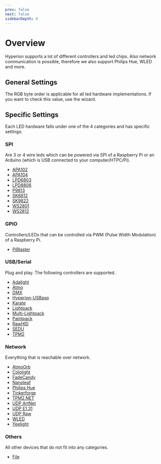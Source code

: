 ```yaml
---
prev: false
next: false
sidebarDepth: 0
---
```


# Overview
Hyperion supports a lot of different controllers and led chips. Also network communication is possible, therefore we also support Philips Hue, WLED and more.

## General Settings
The RGB byte order is applicable for all led hardware implementations. If you want to check this value, use the wizard.

## Specific Settings
Each LED hardware falls under one of the 4 categories and has specific settings:

### SPI
Are 3 or 4 wire leds which can be powered via SPI of a Raspberry Pi or an Arduino (which is USB connected to your computer/HTPC/Pi).

* [APA102](/en/user/leddevices/spi/apa102)
* [APA104](/en/user/leddevices/spi/apa104)
* [LPD6803](/en/user/leddevices/spi/lpd6803)
* [LPD8806](/en/user/leddevices/spi/lpd8806)
* [P9813](/en/user/leddevices/spi/p9813)
* [SK6812](/en/user/leddevices/spi/SK6812)
* [SK9822](/en/user/leddevices/spi/SK9822)
* [WS2801](/en/user/leddevices/spi/ws2801)
* [WS2812](/en/user/leddevices/spi/ws2812)

### GPIO
Controllers/LEDs that can be controlled via PWM (Pulse Width Modulation) of a Raspberry Pi.

* [PiBlaster](/en/user/leddevices/gpio/piblaster)

### USB/Serial
Plug and play. The following controllers are supported.

* [Adalight](/en/user/leddevices/usb/adalight)
* [Atmo](/en/user/leddevices/usb/atmo)
* [DMX](/en/user/leddevices/usb/dmx)
* [Hyperion-USBasp](/en/user/leddevices/usb/hyperion-usbasp)
* [Karate](/en/user/leddevices/usb/karate)
* [Lightpack](/en/user/leddevices/usb/lightpack)
* [Multi-Lightpack](/en/user/leddevices/usb/multilightpack)
* [Paintpack](/en/user/leddevices/usb/paintpack)
* [RawHID](/en/user/leddevices/usb/rawhid)
* [SEDU](/en/user/leddevices/usb/sedu)
* [TPM2](/en/user/leddevices/usb/tpm2)

### Network
Everything that is reachable over network.

* [AtmoOrb](/en/user/leddevices/network/atmoorb)
* [Cololight](/en/user/leddevices/network/cololight)
* [FadeCandy](/en/user/leddevices/network/fadecandy)
* [Nanoleaf](/en/user/leddevices/network/nanoleaf)
* [Philips Hue](/en/user/leddevices/network/philipshue)
* [Tinkerforge](/en/user/leddevices/network/tinkerforge)
* [TPM2.NET](/en/user/leddevices/network/tpm2net)
* [UDP ArtNet ](/en/user/leddevices/network/udpartnet)
* [UDP E1.31](/en/user/leddevices/network/udpe131)
* [UDP Raw](/en/user/leddevices/network/udpraw)
* [WLED](/en/user/leddevices/network/wled)
* [Yeelight](/en/user/leddevices/network/yeelight)

### Others
All other devices that do not fit into any categories.

* [File](/en/user/leddevices/debug)